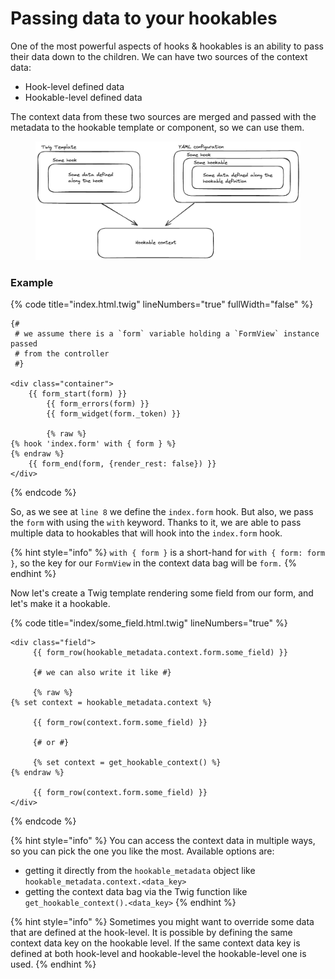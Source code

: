 # Passing data to your hookables

One of the most powerful aspects of hooks & hookables is an ability to pass their data down to the children. We can have two sources of the context data:

* Hook-level defined data
* Hookable-level defined data

The context data from these two sources are merged and passed with the metadata to the hookable template or component, so we can use them.

<div data-full-width="false">

<figure><img src="../.gitbook/assets/image.png" alt=""><figcaption></figcaption></figure>

</div>

### Example

{% code title="index.html.twig" lineNumbers="true" fullWidth="false" %}
```twig
{#
 # we assume there is a `form` variable holding a `FormView` instance passed
 # from the controller
 #}

<div class="container">
    {{ form_start(form) }}
        {{ form_errors(form) }}
        {{ form_widget(form._token) }}
    
        {% raw %}
{% hook 'index.form' with { form } %}
{% endraw %}
    {{ form_end(form, {render_rest: false}) }}
</div>
```
{% endcode %}

So, as we see at `line 8` we define the `index.form` hook. But also, we pass the `form` with using the `with` keyword. Thanks to it, we are able to pass multiple data to hookables that will hook into the `index.form` hook.

{% hint style="info" %}
`with { form }` is a short-hand for `with { form: form }`, so the key for our `FormView` in the context data bag will be `form.`
{% endhint %}

Now let's create a Twig template rendering some field from our form, and let's make it a hookable.

{% code title="index/some_field.html.twig" lineNumbers="true" %}
```twig
<div class="field">
     {{ form_row(hookable_metadata.context.form.some_field) }}
     
     {# we can also write it like #}
     
     {% raw %}
{% set context = hookable_metadata.context %}
     
     {{ form_row(context.form.some_field) }}
     
     {# or #}
     
     {% set context = get_hookable_context() %}
{% endraw %}
     
     {{ form_row(context.form.some_field) }}
</div>
```
{% endcode %}

{% hint style="info" %}
You can access the context data in multiple ways, so you can pick the one you like the most. Available options are:

* getting it directly from the `hookable_metadata` object like `hookable_metadata.context.<data_key>`
* getting the context data bag via the Twig function like `get_hookable_context().<data_key>`
{% endhint %}

{% hint style="info" %}
Sometimes you might want to override some data that are defined at the hook-level. It is possible by defining the same context data key on the hookable level. If the same context data key is defined at both hook-level and hookable-level the hookable-level one is used.
{% endhint %}
